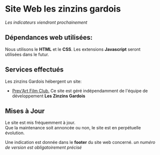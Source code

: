 # Site Web les zinzins gardois

*Les indicateurs viendront prochainement*

## Dépendances web utilisées:
Nous utilisons le **HTML** et le **CSS**. Les extensions **Javascript** seront utilisées dans le futur.

## Services effectués

Les zinzins Gardois hébergent un site:
- [Prev'Art Film Club.](https://leszinzinsgardois.github.io/access/cflp/accueil.html)
Ce site est géré indépendamment de l'équipe de développement **Les Zinzins Gardois**

## Mises à Jour

Le site est mis fréquemment à jour. 
<br> Que la maintenance soit annoncée ou non, le site est en perpétuelle évolution.

Une indication est donnée dans le **footer** du site web concerné.
*un numéro de version est obligatoirement précisé*
